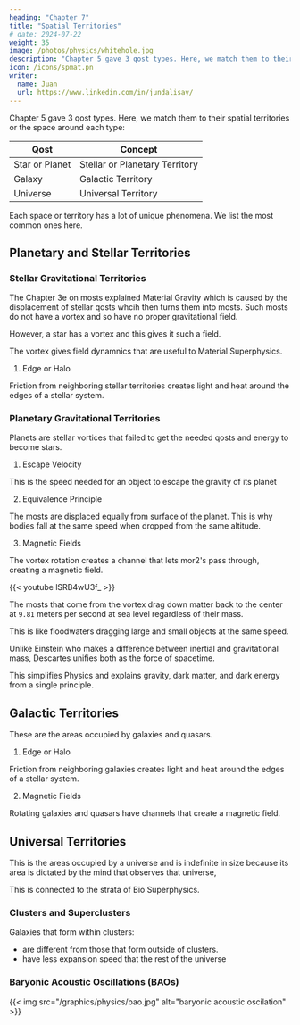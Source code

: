 ```yaml
---
heading: "Chapter 7"
title: "Spatial Territories"
# date: 2024-07-22
weight: 35
image: /photos/physics/whitehole.jpg
description: "Chapter 5 gave 3 qost types. Here, we match them to their gravitational territories"
icon: /icons/spmat.pn
writer:
  name: Juan
  url: https://www.linkedin.com/in/jundalisay/
---
```



Chapter 5 gave 3 qost types. Here, we match them to their spatial territories or the space around each type:

<!-- Atom | Nucleaon | Inner Shells | Outer Shells |  

galaxy as society of stars  -->

Qost | Concept
--- | --- 
Star or Planet | Stellar or Planetary Territory
Galaxy |  Galactic Territory 
Universe | Universal Territory


Each space or territory has a lot of unique phenomena. We list the most common ones here.


## Planetary and Stellar Territories

### Stellar Gravitational Territories

The Chapter 3e on mosts explained Material Gravity which is caused by the displacement of stellar qosts whcih then turns them into mosts. Such mosts do not have a vortex and so have no proper gravitational field. 

However, a star has a vortex and this gives it such a field. 

The vortex gives field dynamnics that are useful to Material Superphysics.

1. Edge or Halo

Friction from neighboring stellar territories creates light and heat around the edges of a stellar system. 



### Planetary Gravitational Territories

Planets are stellar vortices that failed to get the needed qosts and energy to become stars. 

1. Escape Velocity 

This is the speed needed for an object to escape the gravity of its planet


2. Equivalence Principle 

The mosts are displaced equally from surface of the planet. This is why bodies fall at the same speed when dropped from the same altitude. 


3. Magnetic Fields

The vortex rotation creates a channel that lets mor2's pass through, creating a magnetic field.

<!-- Cartesian Vortex Mechanics: Equivalence Principle  -->

{{< youtube lSRB4wU3f_ >}}

<!-- https://youtu.be/lSRB4wU3f_0 -->

The mosts that come from the vortex drag down matter back to the center at `9.81` meters per second at sea level regardless of their mass.

This is like floodwaters dragging large and small objects at the same speed. 

Unlike Einstein who makes a difference between inertial and gravitational mass, Descartes unifies both as the force of spacetime. 

This simplifies Physics and explains gravity, dark matter, and dark energy from a single principle.




## Galactic Territories

These are the areas occupied by galaxies and quasars.

1. Edge or Halo

Friction from neighboring galaxies creates light and heat around the edges of a stellar system. 


2. Magnetic Fields

Rotating galaxies and quasars have channels that create a magnetic field.




## Universal Territories

This is the areas occupied by a universe and is indefinite in size because its area is dictated by the mind that observes that universe,

This is connected to the strata of Bio Superphysics. 


### Clusters and Superclusters

Galaxies that form within clusters:
- are different from those that form outside of clusters. 
- have less expansion speed that the rest of the universe



### Baryonic Acoustic Oscillations (BAOs)

{{< img src="/graphics/physics/bao.jpg" alt="baryonic acoustic oscilation" >}}

